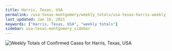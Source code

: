 ```yaml
---
title: Harris, Texas, USA
permalink: /usa-texas-montgomery/weekly_totals/usa-texas-harris-weekly_totals.html
last_updated: Jan 16, 2021
keywords: ["Harris, Texas, USA", "weekly totals"]
sidebar: usa-texas-montgomery_sidebar
---
```


![Weekly Totals of Confirmed Cases for Harris, Texas, USA](/covid_tracker/images/graphs/usa-texas-harris-weekly_totals_graph.png)
